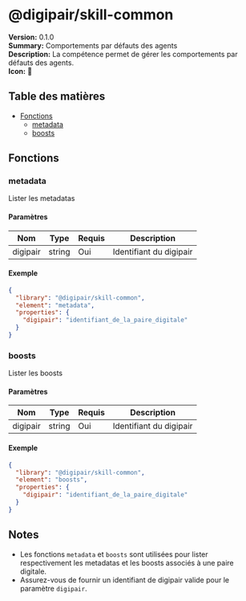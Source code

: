 # @digipair/skill-common

**Version:** 0.1.0  
**Summary:** Comportements par défauts des agents  
**Description:** La compétence permet de gérer les comportements par défauts des agents.  
**Icon:** 🚀

## Table des matières

- [Fonctions](#fonctions)
  - [metadata](#metadata)
  - [boosts](#boosts)

## Fonctions

### metadata

Lister les metadatas

#### Paramètres

| Nom      | Type   | Requis | Description |
|----------|--------|--------|-------------|
| digipair | string | Oui    | Identifiant du digipair |

#### Exemple

```json
{
  "library": "@digipair/skill-common",
  "element": "metadata",
  "properties": {
    "digipair": "identifiant_de_la_paire_digitale"
  }
}
```

### boosts

Lister les boosts

#### Paramètres

| Nom      | Type   | Requis | Description |
|----------|--------|--------|-------------|
| digipair | string | Oui    | Identifiant du digipair |

#### Exemple

```json
{
  "library": "@digipair/skill-common",
  "element": "boosts",
  "properties": {
    "digipair": "identifiant_de_la_paire_digitale"
  }
}
```

## Notes

- Les fonctions `metadata` et `boosts` sont utilisées pour lister respectivement les metadatas et les boosts associés à une paire digitale.
- Assurez-vous de fournir un identifiant de digipair valide pour le paramètre `digipair`.